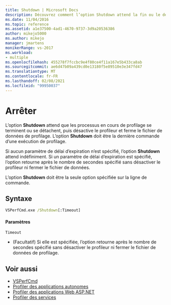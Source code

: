 ```yaml
---
title: Shutdown | Microsoft Docs
description: Découvrez comment l’option Shutdown attend la fin ou le détachement d’un processus actuellement profilé, puis désactive le profileur et ferme le fichier de données de profilage.
ms.date: 11/04/2016
ms.topic: reference
ms.assetid: a1e37500-4ad1-4670-9737-3d9a20536386
author: mikejo5000
ms.author: mikejo
manager: jmartens
monikerRange: vs-2017
ms.workload:
- multiple
ms.openlocfilehash: 455278f7fccbc9e4f80ce4f11a167e5b433ca8ab
ms.sourcegitcommit: ae6d47b09a439cd0e13180f5e89510e3e347fd47
ms.translationtype: MT
ms.contentlocale: fr-FR
ms.lasthandoff: 02/08/2021
ms.locfileid: "99950037"
---
```

# <a name="shutdown"></a>Arrêter
L’option **Shutdown** attend que les processus en cours de profilage se terminent ou se détachent, puis désactive le profileur et ferme le fichier de données de profilage. L’option **Shutdown** doit être la dernière commande d’une exécution de profilage.

 Si aucun paramètre de délai d’expiration n’est spécifié, l’option **Shutdown** attend indéfiniment. Si un paramètre de délai d’expiration est spécifié, l’option retourne après le nombre de secondes spécifié sans désactiver le profileur ni fermer le fichier de données.

 L’option **Shutdown** doit être la seule option spécifiée sur la ligne de commande.

## <a name="syntax"></a>Syntaxe

```cmd
VSPerfCmd.exe /Shutdown[:Timeout]
```

#### <a name="parameters"></a>Paramètres
`Timeout`
- (Facultatif) Si elle est spécifiée, l’option retourne après le nombre de secondes spécifié sans désactiver le profileur ni fermer le fichier de données de profilage.

## <a name="see-also"></a>Voir aussi
- [VSPerfCmd](../profiling/vsperfcmd.md)
- [Profiler des applications autonomes](../profiling/command-line-profiling-of-stand-alone-applications.md)
- [Profiler des applications Web ASP.NET](../profiling/command-line-profiling-of-aspnet-web-applications.md)
- [Profiler des services](../profiling/command-line-profiling-of-services.md)
